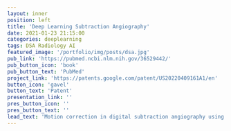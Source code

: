 ```yaml
---
layout: inner
position: left
title: 'Deep Learning Subtraction Angiography'
date: 2021-01-23 21:15:00
categories: deeplearning
tags: DSA Radiology AI
featured_image: '/portfolio/img/posts/dsa.jpg'
pub_link: 'https://pubmed.ncbi.nlm.nih.gov/36529442/'
pub_button_icon: 'book'
pub_button_text: 'PubMed'
project_link: 'https://patents.google.com/patent/US20220409161A1/en'
button_icon: 'gavel'
button_text: 'Patent'
presentation_link: ''
pres_button_icon: ''
pres_button_text: ''
lead_text: 'Motion correction in digital subtraction angiography using generative adversarial networks.'
---
```

